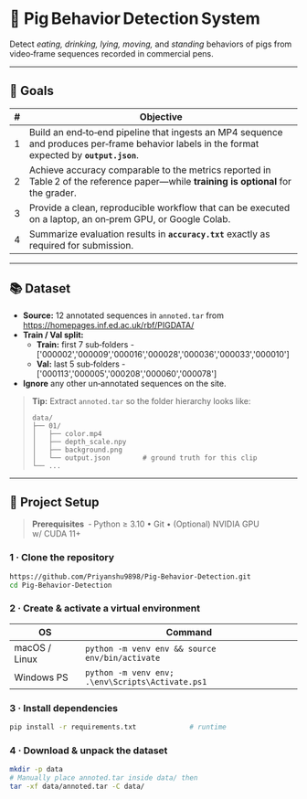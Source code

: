 # 🐷 Pig Behavior Detection System

Detect *eating, drinking, lying, moving,* and *standing* behaviors of pigs from video‑frame sequences recorded in commercial pens.

---

## 🎯 Goals
| # | Objective |
|---|-----------|
| 1 | Build an end‑to‑end pipeline that ingests an MP4 sequence and produces per‑frame behavior labels in the format expected by **`output.json`**. |
| 2 | Achieve accuracy comparable to the metrics reported in Table 2 of the reference paper—while **training is optional** for the grader. |
| 3 | Provide a clean, reproducible workflow that can be executed on a laptop, an on‑prem GPU, or Google Colab. |
| 4 | Summarize evaluation results in **`accuracy.txt`** exactly as required for submission. |

---

## 📚 Dataset  
* **Source:** 12 annotated sequences in `annoted.tar` from <https://homepages.inf.ed.ac.uk/rbf/PIGDATA/>  
* **Train / Val split:**  
  * **Train:** first 7 sub‑folders - ['000002','000009','000016','000028','000036','000033','000010']
  * **Val:** last 5 sub‑folders - ['000113','000005','000208','000060','000078']
* **Ignore** any other un‑annotated sequences on the site.

> **Tip:** Extract `annoted.tar` so the folder hierarchy looks like:
> ```
> data/
> ├── 01/
> │   ├── color.mp4
> │   ├── depth_scale.npy
> │   ├── background.png
> │   └── output.json        # ground truth for this clip
> └── ...
> ```

---

## 🚀 Project Setup

> **Prerequisites**  ‑ Python ≥ 3.10 • Git • (Optional) NVIDIA GPU w/ CUDA 11+

### 1 · Clone the repository

```bash
https://github.com/Priyanshu9898/Pig-Behavior-Detection.git
cd Pig-Behavior-Detection
```

### 2 · Create & activate a virtual environment

| OS            | Command                                                      |
|---------------|--------------------------------------------------------------|
| macOS / Linux | `python -m venv env && source env/bin/activate`              |
| Windows PS    | `python -m venv env; .\env\Scripts\Activate.ps1`            |

### 3 · Install dependencies

```bash
pip install -r requirements.txt             # runtime
```

### 4 · Download & unpack the dataset

```bash
mkdir -p data
# Manually place annoted.tar inside data/ then
tar -xf data/annoted.tar -C data/
```
